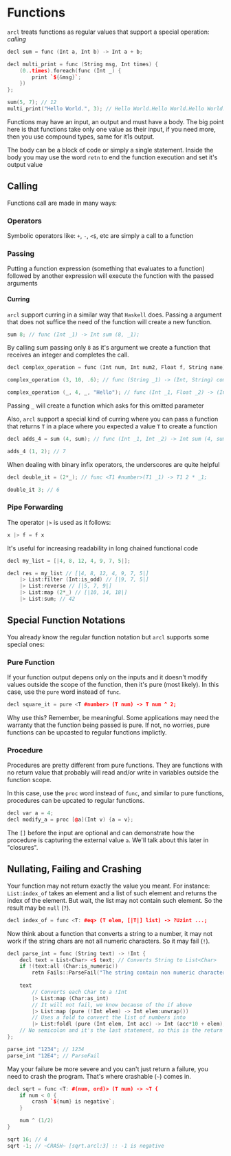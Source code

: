 # Functions

`arcl` treats functions as regular values that support a special operation: _calling_

```c++
decl sum = func (Int a, Int b) -> Int a + b;

decl multi_print = func (String msg, Int times) {
    (0..times).foreach(func (Int _) {
        print `${&msg}`;
    })
};

sum(5, 7); // 12
multi_print("Hello World.", 3); // Hello World.Hello World.Hello World.
```

Functions may have an input, an output and must have a body. The big point here is that functions take only one value as their input, if you need more, then you use compound types, same for it1s output.

The body can be a block of code or simply a single statement. Inside the body you may use the word `retn` to end the function execution and set it's output value

## Calling

Functions call are made in many ways:

### Operators

Symbolic operators like: `+`, `-`, `<$`, etc are simply a call to a function

### Passing

Putting a function expression (something that evaluates to a function) followed by another expression will execute the function with the passed arguments

#### Curring

`arcl` support curring in a similar way that `Haskell` does. Passing a argument that does not suffice the need of the function will create a new function.

```c++
sum 8; // func (Int _1) -> Int sum (8, _1);
```

By calling sum passing only `8` as it's argument we create a function that receives an integer and completes the call.

```c++
decl complex_operation = func (Int num, Int num2, Float f, String name) -> (Int, String) ...;

complex_operation (3, 10, .6); // func (String _1) -> (Int, String) complex_operation (3, 10, .6, _1);

complex_operation (_, 4, _, "Hello"); // func (Int _1, Float _2) -> (Int, String) complex_operation (_1, 4, _2, "Hello");
```

Passing `_` will create a function which asks for this omitted parameter

Also, `arcl` support a special kind of curring where you can pass a function that returns `T` in a place where you expected a value `T` to create a function

```c++
decl adds_4 = sum (4, sum); // func (Int _1, Int _2) -> Int sum (4, sum (_1, _2));

adds_4 (1, 2); // 7
```

When dealing with binary infix operators, the underscores are quite helpful

```c++
decl double_it = (2*_); // func <T1 #number>(T1 _1) -> T1 2 * _1;

double_it 3; // 6
```

### Pipe Forwarding

The operator `|>` is used as it follows:

```c++
x |> f = f x
```

It's useful for increasing readability in long chained functional code

```c++
decl my_list = [|4, 8, 12, 4, 9, 7, 5|];

decl res = my_list // [|4, 8, 12, 4, 9, 7, 5|]
    |> List:filter (Int:is_odd) // [|9, 7, 5|]
    |> List:reverse // [|5, 7, 9|]
    |> List:map (2*_) // [|10, 14, 18|]
    |> List:sum; // 42
```

## Special Function Notations

You already know the regular function notation  but `arcl` supports some special ones:

### Pure Function

If your function output depens only on the inputs and it doesn't modify values outside the scope of the function, then it's pure (most likely). In this case, use the `pure` word instead of `func`.

```c++
decl square_it = pure <T #number> (T num) -> T num ^ 2;
```

Why use this? Remember, be meaningful. Some applications may need the warranty that the function being passed is pure. If not, no worries, pure functions can be upcasted to regular functions implictly.

### Procedure

Procedures are pretty different from pure functions. They are functions with no return value that probably will read and/or write in variables outside the function scope.

In this case, use the `proc` word instead of `func`, and similar to pure functions, procedures can be upcated to regular functions.

```c++
decl var a = 4;
decl modify_a = proc [@a](Int v) {a = v};
```

The `[]` before the input are optional and can demonstrate how the procedure is capturing the external value `a`. We'll talk about this later in "closures".

## Nullating, Failing and Crashing

Your function may not return exactly the value you meant. For instance: `List:index_of` takes an element and a list of such element and returns the index of the element. But wait, the list may not contain such element. So the result may be `null` (`?`).

```c++
decl index_of = func <T: #eq> (T elem, [|T|] list) -> ?Uzint ...;
```

Now think about a function that converts a string to a number, it may not work if the string chars are not all numeric characters. So it may fail (`!`).

```c++
decl parse_int = func (String text) -> !Int {
    decl text = List<Char> <$ text; // Converts String to List<Char>
    if !(text:all (Char:is_numeric)) 
        retn Fails::ParseFail("The string contain non numeric characters");
    
    text
        // Converts each Char to a !Int
        |> List:map (Char:as_int) 
        // It will not fail, we know because of the if above
        |> List:map (pure (!Int elem) -> Int elem:unwrap()) 
        // Uses a fold to convert the list of numbers into
        |> List:foldl (pure (Int elem, Int acc) -> Int (acc*10 + elem), 0, _)
    // No semicolon and it's the last statement, so this is the return value of the function
};

parse_int "1234"; // 1234
parse_int "12E4"; // ParseFail
```

May your failure be more severe and you can't just return a failure, you need to crash the program. That's where crashable (`~`) comes in.

```c++
decl sqrt = func <T: #(num, ord)> (T num) -> ~T {
    if num < 0 {
        crash `${num} is negative`;
    }

    num ^ (1/2)
}

sqrt 16; // 4
sqrt -1; // ~CRASH~ [sqrt.arcl:3] :: -1 is negative
```